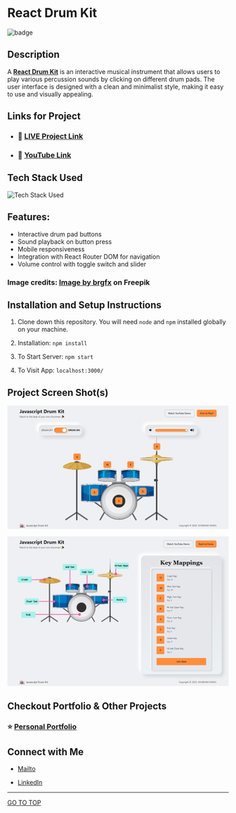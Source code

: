 # React Drum Kit

![badge](https://img.shields.io/badge/REACT%20-App-green)

## Description

A [**React Drum Kit**](https://js-drumplayer.netlify.app/) is an interactive musical instrument that allows users to play various
percussion sounds by clicking on different drum pads. The user interface is designed with a clean and
minimalist style, making it easy to use and visually appealing.

## Links for Project

- ### 📌 [LIVE Project Link](https://js-drumplayer.netlify.app/)

- ### 📌 [YouTube Link](https://youtu.be/enKgl7wf5cM)

## Tech Stack Used

![Tech Stack Used](https://skillicons.dev/icons?i=react,javascript,tailwindcss,nodejs,git)

## Features:

- Interactive drum pad buttons
- Sound playback on button press
- Mobile responsiveness
- Integration with React Router DOM for
  navigation
- Volume control with toggle switch and slider

### Image credits: <a href="https://www.freepik.com/free-vector/drum-set-musical-instrument_34266963.htm#query=music%20drums&position=42&from_view=keyword">Image by brgfx</a> on Freepik

## Installation and Setup Instructions

1. Clone down this repository. You will need `node` and `npm` installed globally on your machine.

2. Installation: `npm install`

3. To Start Server: `npm start`

4. To Visit App: `localhost:3000/`

## Project Screen Shot(s)

![capture1](./src/images/homepageScreenshot.png)

![capture2](./src/images/howpageScreenshot.png)

## Checkout Portfolio & Other Projects

### ⭐ [Personal Portfolio](https://shubhambhoj.in)

## Connect with Me

- [Mailto](mailto:shubhambhoj3@gmail.com)

- [LinkedIn](https://www.linkedin.com/in/shubham-singh-b122b7171/)

---

[GO TO TOP](#react-drum-kit)
